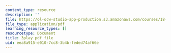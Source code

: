 ```yaml
---
content_type: resource
description: ''
file: https://ol-ocw-studio-app-production.s3.amazonaws.com/courses/18-01sc-single-variable-calculus-fall-2010/eea8a915e0107cc83b4bfeded74af66e_wOHrNt9ScYs.pdf
file_type: application/pdf
learning_resource_types: []
resourcetype: Document
title: 3play pdf file
uid: eea8a915-e010-7cc8-3b4b-feded74af66e
---
```

